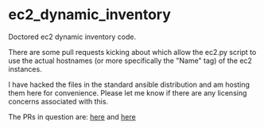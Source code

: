 # ec2_dynamic_inventory

Doctored ec2 dynamic inventory code.

There are some pull requests kicking about which allow the ec2.py script to use the actual hostnames (or more specifically the "Name" tag) of the ec2 instances.

I have hacked the files in the standard ansible distribution and am hosting them here for convenience. Please let me know if there are any licensing concerns associated with this.

The PRs in question are: [here](https://github.com/ansible/ansible/pull/7395) and [here](https://github.com/ansible/ansible/pull/15526/commits/413afa74e7436b04ea136242b97c20d9109ecb59)
